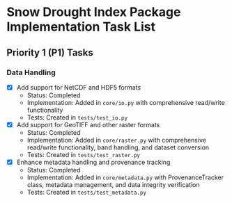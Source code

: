 # Snow Drought Index Package Implementation Task List

## Priority 1 (P1) Tasks

### Data Handling
- [x] Add support for NetCDF and HDF5 formats
  - Status: Completed
  - Implementation: Added in `core/io.py` with comprehensive read/write functionality
  - Tests: Created in `tests/test_io.py`
- [x] Add support for GeoTIFF and other raster formats
  - Status: Completed
  - Implementation: Added in `core/raster.py` with comprehensive read/write functionality, band handling, and dataset conversion
  - Tests: Created in `tests/test_raster.py`
- [x] Enhance metadata handling and provenance tracking
  - Status: Completed
  - Implementation: Added in `core/metadata.py` with ProvenanceTracker class, metadata management, and data integrity verification
  - Tests: Created in `tests/test_metadata.py` 